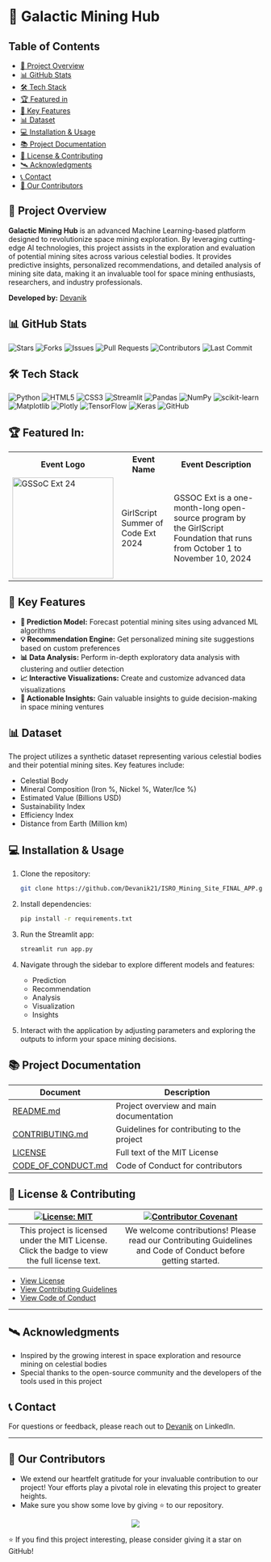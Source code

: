 # 🌌 Galactic Mining Hub

## Table of Contents
- [🚀 Project Overview](#-project-overview)
- [📊 GitHub Stats](#-github-stats)
- [🛠️ Tech Stack](#%EF%B8%8F-tech-stack)
- [🏆 Featured in](#-featured-in)
- [🌟 Key Features](#-key-features)
- [📊 Dataset](#-dataset)
- [💻 Installation & Usage](#-installation--usage)
- [📚 Project Documentation](#-project-documentation)
- [📄 License & Contributing](#-license--contributing)
- [🛰️ Acknowledgments](#-acknowledgments)
- [📞 Contact](#-contact)
- [👀 Our Contributors](#-our-contributors)

  
## 🚀 Project Overview

**Galactic Mining Hub** is an advanced Machine Learning-based platform designed to revolutionize space mining exploration. By leveraging cutting-edge AI technologies, this project assists in the exploration and evaluation of potential mining sites across various celestial bodies. It provides predictive insights, personalized recommendations, and detailed analysis of mining site data, making it an invaluable tool for space mining enthusiasts, researchers, and industry professionals.

**Developed by:** [Devanik](https://www.linkedin.com/in/devanik)

<!-- If you have a project logo or banner, you can add it here using the following format:
![Galactic Mining Hub Logo](path/to/your/logo.png)
-->

## 📊 GitHub Stats

![Stars](https://img.shields.io/github/stars/Devanik21/ISRO_Mining_Site_FINAL_APP?style=for-the-badge)
![Forks](https://img.shields.io/github/forks/Devanik21/ISRO_Mining_Site_FINAL_APP?style=for-the-badge)
![Issues](https://img.shields.io/github/issues/Devanik21/ISRO_Mining_Site_FINAL_APP?style=for-the-badge)
![Pull Requests](https://img.shields.io/github/issues-pr/Devanik21/ISRO_Mining_Site_FINAL_APP?style=for-the-badge)
![Contributors](https://img.shields.io/github/contributors/Devanik21/ISRO_Mining_Site_FINAL_APP?style=for-the-badge)
![Last Commit](https://img.shields.io/github/last-commit/Devanik21/ISRO_Mining_Site_FINAL_APP?style=for-the-badge)

## 🛠️ Tech Stack

![Python](https://img.shields.io/badge/python-3670A0?style=for-the-badge&logo=python&logoColor=ffdd54)
![HTML5](https://img.shields.io/badge/html5-%23E34F26.svg?style=for-the-badge&logo=html5&logoColor=white)
![CSS3](https://img.shields.io/badge/css3-%231572B6.svg?style=for-the-badge&logo=css3&logoColor=white)
![Streamlit](https://img.shields.io/badge/Streamlit-FF4B4B?style=for-the-badge&logo=Streamlit&logoColor=white)
![Pandas](https://img.shields.io/badge/pandas-%23150458.svg?style=for-the-badge&logo=pandas&logoColor=white)
![NumPy](https://img.shields.io/badge/numpy-%23013243.svg?style=for-the-badge&logo=numpy&logoColor=white)
![scikit-learn](https://img.shields.io/badge/scikit--learn-%23F7931E.svg?style=for-the-badge&logo=scikit-learn&logoColor=white)
![Matplotlib](https://img.shields.io/badge/Matplotlib-%23ffffff.svg?style=for-the-badge&logo=Matplotlib&logoColor=black)
![Plotly](https://img.shields.io/badge/Plotly-%233F4F75.svg?style=for-the-badge&logo=plotly&logoColor=white)
![TensorFlow](https://img.shields.io/badge/TensorFlow-%23FF6F00.svg?style=for-the-badge&logo=TensorFlow&logoColor=white)
![Keras](https://img.shields.io/badge/Keras-%23D00000.svg?style=for-the-badge&logo=Keras&logoColor=white)
![GitHub](https://img.shields.io/badge/github-%23121011.svg?style=for-the-badge&logo=github&logoColor=white)

## 🏆 Featured In:

<table>
<tr>
      <th>Event Logo</th>
      <th>Event Name</th>
      <th>Event Description</th>
    </tr>
    <tr>
        <td><img src="https://user-images.githubusercontent.com/63473496/213306279-338f7ce9-9a9f-4427-8c2a-3e344874498f.png#gh-dark-mode-only" width="200" height="auto" loading="lazy" alt="GSSoC Ext 24"/></td>
        <td>GirlScript Summer of Code Ext 2024</td>
        <td>GSSOC Ext is a one-month-long open-source program by the GirlScript Foundation that runs from October 1 to November 10, 2024</td> 
    </tr>
   <tr>
</table>

## 🌟 Key Features

- **🔮 Prediction Model:** Forecast potential mining sites using advanced ML algorithms
- **💡 Recommendation Engine:** Get personalized mining site suggestions based on custom preferences
- **📊 Data Analysis:** Perform in-depth exploratory data analysis with clustering and outlier detection
- **📈 Interactive Visualizations:** Create and customize advanced data visualizations
- **🧠 Actionable Insights:** Gain valuable insights to guide decision-making in space mining ventures

## 📊 Dataset

The project utilizes a synthetic dataset representing various celestial bodies and their potential mining sites. Key features include:

- Celestial Body
- Mineral Composition (Iron %, Nickel %, Water/Ice %)
- Estimated Value (Billions USD)
- Sustainability Index
- Efficiency Index
- Distance from Earth (Million km)

## 💻 Installation & Usage

1. Clone the repository:

   ```bash
   git clone https://github.com/Devanik21/ISRO_Mining_Site_FINAL_APP.git
   ```

2. Install dependencies:

   ```bash
   pip install -r requirements.txt
   ```

3. Run the Streamlit app:

   ```bash
   streamlit run app.py
   ```

4. Navigate through the sidebar to explore different models and features:

   - Prediction
   - Recommendation
   - Analysis
   - Visualization
   - Insights

5. Interact with the application by adjusting parameters and exploring the outputs to inform your space mining decisions.

## 📚 Project Documentation

| Document                                 | Description                                |
| ---------------------------------------- | ------------------------------------------ |
| [README.md](README.md)                   | Project overview and main documentation    |
| [CONTRIBUTING.md](CONTRIBUTING.md)       | Guidelines for contributing to the project |
| [LICENSE](LICENSE)                       | Full text of the MIT License               |
| [CODE_OF_CONDUCT.md](CODE_OF_CONDUCT.md) | Code of Conduct for contributors           |

## 📄 License & Contributing

|        [![License: MIT](https://img.shields.io/badge/License-MIT-yellow.svg)](LICENSE)         | [![Contributor Covenant](https://img.shields.io/badge/Contributor%20Covenant-2.1-4baaaa.svg)](CODE_OF_CONDUCT.md) |
| :--------------------------------------------------------------------------------------------: | :---------------------------------------------------------------------------------------------------------------: |
| This project is licensed under the MIT License. Click the badge to view the full license text. |   We welcome contributions! Please read our Contributing Guidelines and Code of Conduct before getting started.   |

- [View License](LICENSE)
- [View Contributing Guidelines](CONTRIBUTING.md)
- [View Code of Conduct](CODE_OF_CONDUCT.md)

---


## 🛰️ Acknowledgments

- Inspired by the growing interest in space exploration and resource mining on celestial bodies
- Special thanks to the open-source community and the developers of the tools used in this project

## 📞 Contact

For questions or feedback, please reach out to [Devanik](https://www.linkedin.com/in/devanik) on LinkedIn.

---

## 👀 Our Contributors

- We extend our heartfelt gratitude for your invaluable contribution to our project! Your efforts play a pivotal role in elevating this project to greater heights.
- Make sure you show some love by giving ⭐ to our repository.

<div align="center">
  <a href="https://github.com/Devanik21/ISRO_Mining_Site_FINAL_APP">
    <img src="https://contrib.rocks/image?repo=Devanik21/ISRO_Mining_Site_FINAL_APP&&max=100" />
  </a>
</div>



⭐️ If you find this project interesting, please consider giving it a star on GitHub!


